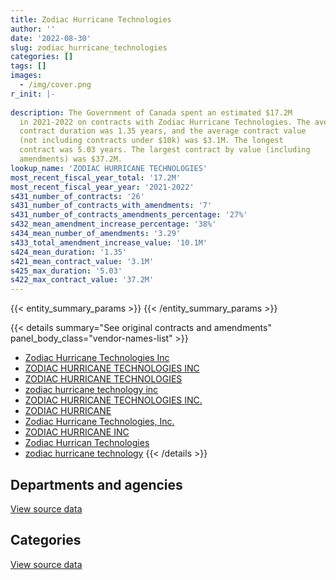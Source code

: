 ```yaml
---
title: Zodiac Hurricane Technologies
author: ''
date: '2022-08-30'
slug: zodiac_hurricane_technologies
categories: []
tags: []
images:
  - /img/cover.png
r_init: |-
  
description: The Government of Canada spent an estimated $17.2M
  in 2021-2022 on contracts with Zodiac Hurricane Technologies. The average
  contract duration was 1.35 years, and the average contract value
  (not including contracts under $10k) was $3.1M. The longest
  contract was 5.03 years. The largest contract by value (including
  amendments) was $37.2M.
lookup_name: 'ZODIAC HURRICANE TECHNOLOGIES'
most_recent_fiscal_year_total: '17.2M'
most_recent_fiscal_year_year: '2021-2022'
s431_number_of_contracts: '26'
s431_number_of_contracts_with_amendments: '7'
s431_number_of_contracts_amendments_percentage: '27%'
s432_mean_amendment_increase_percentage: '38%'
s434_mean_number_of_amendments: '3.29'
s433_total_amendment_increase_value: '10.1M'
s424_mean_duration: '1.35'
s421_mean_contract_value: '3.1M'
s425_max_duration: '5.03'
s422_max_contract_value: '37.2M'
---
```


<script src="/rmarkdown-libs/htmlwidgets/htmlwidgets.js"></script>
<link href="/rmarkdown-libs/datatables-css/datatables-crosstalk.css" rel="stylesheet" />
<script src="/rmarkdown-libs/datatables-binding/datatables.js"></script>
<script src="/rmarkdown-libs/jquery/jquery-3.6.0.min.js"></script>
<link href="/rmarkdown-libs/dt-core-bootstrap/css/dataTables.bootstrap.min.css" rel="stylesheet" />
<link href="/rmarkdown-libs/dt-core-bootstrap/css/dataTables.bootstrap.extra.css" rel="stylesheet" />
<script src="/rmarkdown-libs/dt-core-bootstrap/js/jquery.dataTables.min.js"></script>
<script src="/rmarkdown-libs/dt-core-bootstrap/js/dataTables.bootstrap.min.js"></script>
<link href="/rmarkdown-libs/crosstalk/css/crosstalk.min.css" rel="stylesheet" />
<script src="/rmarkdown-libs/crosstalk/js/crosstalk.min.js"></script>
<script src="/rmarkdown-libs/htmlwidgets/htmlwidgets.js"></script>
<link href="/rmarkdown-libs/datatables-css/datatables-crosstalk.css" rel="stylesheet" />
<script src="/rmarkdown-libs/datatables-binding/datatables.js"></script>
<script src="/rmarkdown-libs/jquery/jquery-3.6.0.min.js"></script>
<link href="/rmarkdown-libs/dt-core-bootstrap/css/dataTables.bootstrap.min.css" rel="stylesheet" />
<link href="/rmarkdown-libs/dt-core-bootstrap/css/dataTables.bootstrap.extra.css" rel="stylesheet" />
<script src="/rmarkdown-libs/dt-core-bootstrap/js/jquery.dataTables.min.js"></script>
<script src="/rmarkdown-libs/dt-core-bootstrap/js/dataTables.bootstrap.min.js"></script>
<link href="/rmarkdown-libs/crosstalk/css/crosstalk.min.css" rel="stylesheet" />
<script src="/rmarkdown-libs/crosstalk/js/crosstalk.min.js"></script>

{{< entity_summary_params >}}
{{< /entity_summary_params >}}

{{< details summary="See original contracts and amendments" panel_body_class="vendor-names-list" >}}
- [Zodiac Hurricane Technologies Inc](https://search.open.canada.ca/en/ct/?sort=contract_value_f%20desc&page=1&search_text=%22Zodiac%20Hurricane%20Technologies%20Inc%22)
- [ZODIAC HURRICANE TECHNOLOGIES INC](https://search.open.canada.ca/en/ct/?sort=contract_value_f%20desc&page=1&search_text=%22ZODIAC%20HURRICANE%20TECHNOLOGIES%20INC%22)
- [ZODIAC HURRICANE TECHNOLOGIES](https://search.open.canada.ca/en/ct/?sort=contract_value_f%20desc&page=1&search_text=%22ZODIAC%20HURRICANE%20TECHNOLOGIES%22)
- [zodiac hurricane technology inc](https://search.open.canada.ca/en/ct/?sort=contract_value_f%20desc&page=1&search_text=%22zodiac%20hurricane%20technology%20inc%22)
- [ZODIAC HURRICANE TECHNOLOGIES INC.](https://search.open.canada.ca/en/ct/?sort=contract_value_f%20desc&page=1&search_text=%22ZODIAC%20HURRICANE%20TECHNOLOGIES%20INC.%22)
- [ZODIAC HURRICANE](https://search.open.canada.ca/en/ct/?sort=contract_value_f%20desc&page=1&search_text=%22ZODIAC%20HURRICANE%22)
- [Zodiac Hurricane Technologies, Inc.](https://search.open.canada.ca/en/ct/?sort=contract_value_f%20desc&page=1&search_text=%22Zodiac%20Hurricane%20Technologies%2c%20Inc.%22)
- [ZODIAC HURRICANE INC](https://search.open.canada.ca/en/ct/?sort=contract_value_f%20desc&page=1&search_text=%22ZODIAC%20HURRICANE%20INC%22)
- [Zodiac Hurrican Technologies](https://search.open.canada.ca/en/ct/?sort=contract_value_f%20desc&page=1&search_text=%22Zodiac%20Hurrican%20Technologies%22)
- [zodiac hurricane technology](https://search.open.canada.ca/en/ct/?sort=contract_value_f%20desc&page=1&search_text=%22zodiac%20hurricane%20technology%22)
{{< /details >}}

## Departments and agencies

<div id="htmlwidget-1" style="width:100%;height:auto;" class="datatables html-widget"></div>
<script type="application/json" data-for="htmlwidget-1">{"x":{"style":"bootstrap","filter":"none","vertical":false,"data":[["<a href=\"/departments/dfo-mpo/\">Fisheries and Oceans Canada<\/a>","<a href=\"/departments/dnd-mdn/\">National Defence<\/a>","<a href=\"/departments/ec/\">Environment and Climate Change Canada<\/a>","<a href=\"/departments/nrcan-rncan/\">Natural Resources Canada<\/a>","<a href=\"/departments/pc/\">Parks Canada<\/a>","<a href=\"/departments/rcmp-grc/\">Royal Canadian Mounted Police<\/a>"],[3575065.42,1737286.08,null,null,null,null],[2868224.4,2425948.76,null,null,15242.1,null],[2782178.74,10635915.08,18927.3,null,null,448588.58],[18100.81,15366559.49,null,22781.72,36256.34,1760589.59]],"container":"<table class=\"table table-striped table-hover row-border order-column display\">\n  <thead>\n    <tr>\n      <th>Department<\/th>\n      <th>2018-2019<\/th>\n      <th>2019-2020<\/th>\n      <th>2020-2021<\/th>\n      <th>2021-2022<\/th>\n    <\/tr>\n  <\/thead>\n<\/table>","options":{"order":[[4,"desc"]],"pageLength":10,"autoWidth":true,"columnDefs":[{"targets":1,"render":"function(data, type, row, meta) {\n    return type !== 'display' ? data : DTWidget.formatCurrency(data, \"$\", 2, 3, \",\", \".\", true, null);\n  }"},{"targets":2,"render":"function(data, type, row, meta) {\n    return type !== 'display' ? data : DTWidget.formatCurrency(data, \"$\", 2, 3, \",\", \".\", true, null);\n  }"},{"targets":3,"render":"function(data, type, row, meta) {\n    return type !== 'display' ? data : DTWidget.formatCurrency(data, \"$\", 2, 3, \",\", \".\", true, null);\n  }"},{"targets":4,"render":"function(data, type, row, meta) {\n    return type !== 'display' ? data : DTWidget.formatCurrency(data, \"$\", 2, 3, \",\", \".\", true, null);\n  }"},{"width":"16%","targets":[1,2,3,4]},{"className":"dt-right","targets":[1,2,3,4]}],"orderClasses":false}},"evals":["options.columnDefs.0.render","options.columnDefs.1.render","options.columnDefs.2.render","options.columnDefs.3.render"],"jsHooks":[]}</script>
<p class="text-right">
<a href="https://github.com/GoC-Spending/contracts-data/tree/main/data/out/vendors/zodiac_hurricane_technologies/summary_by_fiscal_year_by_department.csv" class="source-data-link btn btn-link">View source data</a>
</p>

## Categories

<div id="htmlwidget-2" style="width:100%;height:auto;" class="datatables html-widget"></div>
<script type="application/json" data-for="htmlwidget-2">{"x":{"style":"bootstrap","filter":"none","vertical":false,"data":[["<a href=\"/categories/defence/\">Defence<\/a>","<a href=\"/categories/transportation_and_logistics/\">Transportation and logistics<\/a>"],[1737286.08,3575065.42],[2425948.76,2883466.5],[10635915.08,3249694.62],[15366559.49,1837728.47]],"container":"<table class=\"table table-striped table-hover row-border order-column display\">\n  <thead>\n    <tr>\n      <th>Category<\/th>\n      <th>2018-2019<\/th>\n      <th>2019-2020<\/th>\n      <th>2020-2021<\/th>\n      <th>2021-2022<\/th>\n    <\/tr>\n  <\/thead>\n<\/table>","options":{"order":[[4,"desc"]],"dom":"t","pageLength":30,"autoWidth":true,"columnDefs":[{"targets":1,"render":"function(data, type, row, meta) {\n    return type !== 'display' ? data : DTWidget.formatCurrency(data, \"$\", 2, 3, \",\", \".\", true, null);\n  }"},{"targets":2,"render":"function(data, type, row, meta) {\n    return type !== 'display' ? data : DTWidget.formatCurrency(data, \"$\", 2, 3, \",\", \".\", true, null);\n  }"},{"targets":3,"render":"function(data, type, row, meta) {\n    return type !== 'display' ? data : DTWidget.formatCurrency(data, \"$\", 2, 3, \",\", \".\", true, null);\n  }"},{"targets":4,"render":"function(data, type, row, meta) {\n    return type !== 'display' ? data : DTWidget.formatCurrency(data, \"$\", 2, 3, \",\", \".\", true, null);\n  }"},{"width":"16%","targets":[1,2,3,4]},{"className":"dt-right","targets":[1,2,3,4]}],"orderClasses":false,"lengthMenu":[10,25,30,50,100]}},"evals":["options.columnDefs.0.render","options.columnDefs.1.render","options.columnDefs.2.render","options.columnDefs.3.render"],"jsHooks":[]}</script>
<p class="text-right">
<a href="https://github.com/GoC-Spending/contracts-data/tree/main/data/out/vendors/zodiac_hurricane_technologies/summary_by_fiscal_year_by_category.csv" class="source-data-link btn btn-link">View source data</a>
</p>
